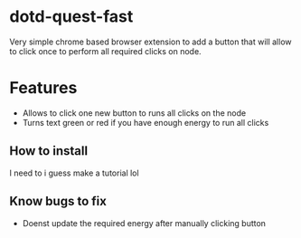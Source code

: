 # dotd-quest-fast

Very simple chrome based browser extension to add a button that will allow to click once to perform all required clicks on node. 

# Features 
- Allows to click one new button to runs all clicks on the node
- Turns text green or red if you have enough energy to run all clicks
## How to install
I need to i guess make a tutorial lol

## Know bugs to fix
- Doenst update the required energy after manually clicking button
